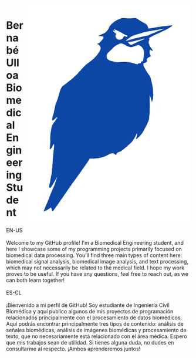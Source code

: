 <img align="right" height="600" src="Picaflor.png"  />

###

<h1 align="left">Bernabé Ulloa<br>Biomedical Engineering Student</h1>

###

<p align="left">EN-US<br><br>Welcome to my GitHub profile! I'm a Biomedical Engineering student, and here I showcase some of my programming projects primarily focused on biomedical data processing. You'll find three main types of content here: biomedical signal analysis, biomedical image analysis, and text processing, which may not necessarily be related to the medical field. I hope my work proves to be useful. If you have any questions, feel free to reach out, as we can both learn together!<br><br>ES-CL<br><br>¡Bienvenido a mi perfil de GitHub! Soy estudiante de Ingeniería Civil Biomédica y aquí publico algunos de mis proyectos de programación relacionados principalmente con el procesamiento de datos biomédicos. Aquí podrás encontrar principalmente tres tipos de contenido: análisis de señales biomédicas, análisis de imágenes biomédicas y procesamiento de texto, que no necesariamente está relacionado con el área médica. Espero que mis trabajos sean de utilidad. Si tienes alguna duda, no dudes en consultarme al respecto. ¡Ambos aprenderemos juntos!</p>

###
<!--
**BernabeUlloa/BernabeUlloa** is a ✨ _special_ ✨ repository because its `README.md` (this file) appears on your GitHub profile.

Here are some ideas to get you started:

- 🔭 I’m currently working on ...
- 🌱 I’m currently learning ...
- 👯 I’m looking to collaborate on ...
- 🤔 I’m looking for help with ...
- 💬 Ask me about ...
- 📫 How to reach me: ...
- 😄 Pronouns: ...
- ⚡ Fun fact: ...
-->
